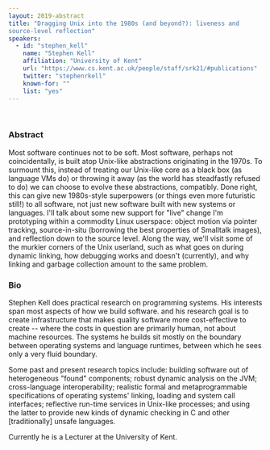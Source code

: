```yaml
---
layout: 2019-abstract
title: "Dragging Unix into the 1980s (and beyond?): liveness and
source-level reflection"
speakers:
  - id: "stephen_kell"
    name: "Stephen Kell"
    affiliation: "University of Kent"
    url: "https://www.cs.kent.ac.uk/people/staff/srk21/#publications"
    twitter: "stephenrkell"
    known-for: ""
    list: "yes"
---
```


<br/>

### Abstract

Most software continues not to be soft. Most software, perhaps not coincidentally, is built atop Unix-like abstractions originating in the 1970s. To surmount this, instead of treating our Unix-like core as a black box (as language VMs do) or throwing it away (as the world has steadfastly refused to do) we can choose to evolve these abstractions, compatibly. Done right, this can give new 1980s-style superpowers (or things even more futuristic still!) to all software, not just new software built with new systems or languages. I'll talk about some new support for "live" change I'm prototyping within a commodity Linux userspace: object motion via pointer tracking, source-in-situ (borrowing the best properties of Smalltalk images), and reflection down to the source level. Along the way, we'll visit some of the murkier corners of the Unix userland, such as what goes on during dynamic linking, how debugging works and doesn't (currently), and why linking and garbage collection amount to the same problem.

### Bio

Stephen Kell does practical research on programming systems. His
interests span most aspects of how we build software. and his research
goal is to create infrastructure that makes quality software more
cost-effective to create -- where the costs in question are primarily
human, not about machine resources. The systems he builds sit mostly on
the boundary between operating systems and language runtimes, between
which he sees only a very fluid boundary.

Some past and present research topics include: building software out of
heterogeneous "found" components; robust dynamic analysis on the JVM;
cross-language interoperability; realistic formal and metaprogrammable
specifications of operating systems' linking, loading and system call
interfaces; reflective run-time services in Unix-like processes; and
using the latter to provide new kinds of dynamic checking in C and other
[traditionally] unsafe languages.

Currently he is a Lecturer at the University of Kent.

